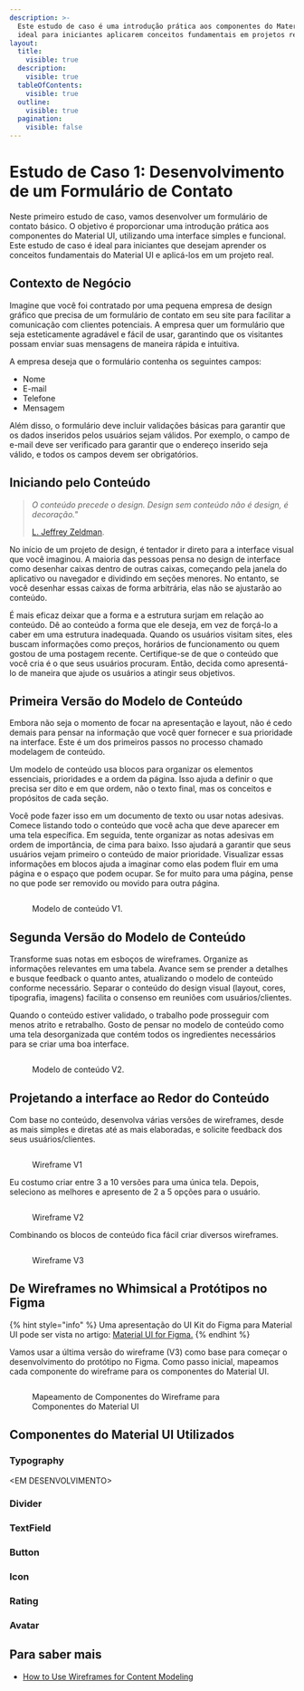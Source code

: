```yaml
---
description: >-
  Este estudo de caso é uma introdução prática aos componentes do Material UI,
  ideal para iniciantes aplicarem conceitos fundamentais em projetos reais.
layout:
  title:
    visible: true
  description:
    visible: true
  tableOfContents:
    visible: true
  outline:
    visible: true
  pagination:
    visible: false
---
```


# Estudo de Caso 1: Desenvolvimento de um Formulário de Contato

Neste primeiro estudo de caso, vamos desenvolver um formulário de contato básico. O objetivo é proporcionar uma introdução prática aos componentes do Material UI, utilizando uma interface simples e funcional. Este estudo de caso é ideal para iniciantes que desejam aprender os conceitos fundamentais do Material UI e aplicá-los em um projeto real.

## **Contexto de Negócio**

Imagine que você foi contratado por uma pequena empresa de design gráfico que precisa de um formulário de contato em seu site para facilitar a comunicação com clientes potenciais. A empresa quer um formulário que seja esteticamente agradável e fácil de usar, garantindo que os visitantes possam enviar suas mensagens de maneira rápida e intuitiva.

A empresa deseja que o formulário contenha os seguintes campos:

* Nome
* E-mail
* Telefone
* Mensagem

Além disso, o formulário deve incluir validações básicas para garantir que os dados inseridos pelos usuários sejam válidos. Por exemplo, o campo de e-mail deve ser verificado para garantir que o endereço inserido seja válido, e todos os campos devem ser obrigatórios.

## Iniciando pelo Conteúdo

> _O conteúdo precede o design. Design sem conteúdo não é design, é decoração."_
>
> [L. Jeffrey Zeldman](https://zeldman.com/2008/05/06/content-precedes-design/).

No início de um projeto de design, é tentador ir direto para a interface visual que você imaginou. A maioria das pessoas pensa no design de interface como desenhar caixas dentro de outras caixas, começando pela janela do aplicativo ou navegador e dividindo em seções menores. No entanto, se você desenhar essas caixas de forma arbitrária, elas não se ajustarão ao conteúdo.

É mais eficaz deixar que a forma e a estrutura surjam em relação ao conteúdo. Dê ao conteúdo a forma que ele deseja, em vez de forçá-lo a caber em uma estrutura inadequada. Quando os usuários visitam sites, eles buscam informações como preços, horários de funcionamento ou quem gostou de uma postagem recente. Certifique-se de que o conteúdo que você cria é o que seus usuários procuram. Então, decida como apresentá-lo de maneira que ajude os usuários a atingir seus objetivos.

## Primeira Versão do Modelo de Conteúdo

Embora não seja o momento de focar na apresentação e layout, não é cedo demais para pensar na informação que você quer fornecer e sua prioridade na interface. Este é um dos primeiros passos no processo chamado modelagem de conteúdo.

Um modelo de conteúdo usa blocos para organizar os elementos essenciais, prioridades e a ordem da página. Isso ajuda a definir o que precisa ser dito e em que ordem, não o texto final, mas os conceitos e propósitos de cada seção.

Você pode fazer isso em um documento de texto ou usar notas adesivas. Comece listando todo o conteúdo que você acha que deve aparecer em uma tela específica. Em seguida, tente organizar as notas adesivas em ordem de importância, de cima para baixo. Isso ajudará a garantir que seus usuários vejam primeiro o conteúdo de maior prioridade. Visualizar essas informações em blocos ajuda a imaginar como elas podem fluir em uma página e o espaço que podem ocupar. Se for muito para uma página, pense no que pode ser removido ou movido para outra página.

<figure><img src="../.gitbook/assets/image (27).png" alt=""><figcaption><p>Modelo de conteúdo V1.</p></figcaption></figure>

## Segunda Versão do Modelo de Conteúdo

Transforme suas notas em esboços de wireframes. Organize as informações relevantes em uma tabela. Avance sem se prender a detalhes e busque feedback o quanto antes, atualizando o modelo de conteúdo conforme necessário. Separar o conteúdo do design visual (layout, cores, tipografia, imagens) facilita o consenso em reuniões com usuários/clientes.

Quando o conteúdo estiver validado, o trabalho pode prosseguir com menos atrito e retrabalho. Gosto de pensar no modelo de conteúdo como uma tela desorganizada que contém todos os ingredientes necessários para se criar uma boa interface.

<figure><img src="../.gitbook/assets/image (1).png" alt=""><figcaption><p>Modelo de conteúdo V2.</p></figcaption></figure>

## Projetando a interface ao Redor do Conteúdo

Com base no conteúdo, desenvolva várias versões de wireframes, desde as mais simples e diretas até as mais elaboradas, e solicite feedback dos seus usuários/clientes.&#x20;

<figure><img src="../.gitbook/assets/image (29).png" alt=""><figcaption><p>Wireframe V1</p></figcaption></figure>

Eu costumo criar entre 3 a 10 versões para uma única tela. Depois, seleciono as melhores e apresento de 2 a 5 opções para o usuário.

<figure><img src="../.gitbook/assets/image (2) (1).png" alt=""><figcaption><p>Wireframe V2</p></figcaption></figure>

Combinando os blocos de conteúdo fica fácil criar diversos wireframes.

<figure><img src="../.gitbook/assets/image.png" alt=""><figcaption><p>Wireframe V3</p></figcaption></figure>

## De Wireframes no Whimsical a Protótipos no Figma

{% hint style="info" %}
Uma apresentação do UI Kit do Figma para Material UI pode ser vista no artigo: [Material UI for Figma.](broken-reference)
{% endhint %}

Vamos usar a última versão do wireframe (V3) como base para começar o desenvolvimento do protótipo no Figma. Como passo inicial, mapeamos cada componente do wireframe para os componentes do Material UI.

<figure><img src="../.gitbook/assets/image (38).png" alt=""><figcaption><p>Mapeamento de Componentes do Wireframe para Componentes do Material UI</p></figcaption></figure>

## Componentes do Material UI Utilizados

### Typography

\<EM DESENVOLVIMENTO>

### Divider

### TextField

### Button

### Icon

### Rating

### Avatar

## Para saber mais

* [How to Use Wireframes for Content Modeling](https://balsamiq.com/learn/articles/wireframes-content-modeling/)
